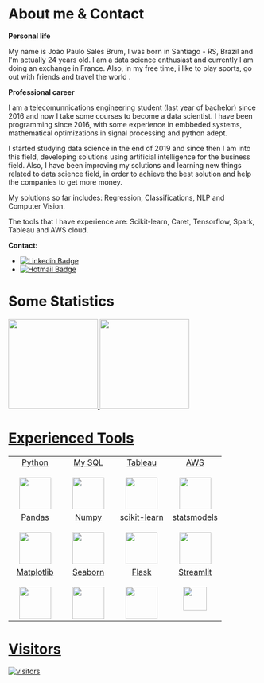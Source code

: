 # About me & Contact
**Personal life**

My name is João Paulo Sales Brum, I was born in Santiago - RS, Brazil and I'm actually 24 years old. I am a data science enthusiast and currently I am doing an exchange in France. Also, in my free time, i like to play sports, go out with friends and travel the world .


**Professional career**

I am a telecomunnications engineering student (last year of bachelor) since 2016 and now I take some courses to become a data scientist. I have been programming since 2016, with some experience in embbeded systems, mathematical optimizations in signal processing and python adept.

I started studying data science in the end of 2019 and since then I am into this field, developing solutions using artificial intelligence for the business field. Also, I have been improving my solutions and learning new things related to data science field, in order to achieve the best solution and help the companies to get more money.

My solutions so far includes: Regression, Classifications, NLP and Computer Vision.

The tools that I have experience are: Scikit-learn, Caret, Tensorflow, Spark, Tableau and AWS cloud.

**Contact:**
* [![Linkedin Badge](https://img.shields.io/badge/-LinkedIn-blue?style=flat-square&logo=Linkedin&logoColor=white&link=https://www.linkedin.com/in/pedro-henrique-fratucci-906a94172/)](https://www.linkedin.com/in/jooaobrum/)
* [![Hotmail Badge](https://img.shields.io/badge/-joao.paulo.brum14@gmail.com-0078D4?style=flat-square&logo=microsoft-outlook&logoColor=white&link=mailto:joao.paulo.brum14@gmail.com)](mailto:joao.paulo.brum14@gmail.com)

# Some Statistics

 <div>
  <a href="https://github.com/jooaobrum">
  <img height="180em" src="https://github-readme-stats.vercel.app/api?username=jooaobrum&show_icons=true&theme=dracula&include_all_commits=true&count_private=true"/>
  <img height="180em" src="https://github-readme-stats.vercel.app/api/top-langs/?username=jooaobrum&layout=compact&langs_count=7&theme=dracula"/>
</div>


# Experienced Tools 

<table>
  <tbody>
    <tr valign="top">
      <td width="25%" align="center">
        <span>Python</span><br><br>
        <img height="64px" src="https://cdn.svgporn.com/logos/python.svg">
      </td>
      <td width="25%" align="center">
        <span>My SQL</span><br><br>
        <img height="64px" src="https://cdn.svgporn.com/logos/mysql.svg">
      </td>
      <td width="25%" align="center">
        <span>Tableau</span><br><br>
        <img height="64px" src="https://www.tableau.com/sites/default/files/pages/tableaulogo_highres.png">
      </td>
      <td width="25%" align="center">
        <span>AWS</span><br><br>
        <img height="64px" src="https://www.danslenuage.quebec/wp-content/uploads/sites/100/2020/01/aws.png">
      </td>
    </tr>
    <tr valign="top">
      <td width="25%" align="center">
        <span>Pandas</span><br><br>
        <img height="64px" src="https://pandas.pydata.org/static/img/pandas.svg">
      </td>
      <td width="25%" align="center">
        <span>Numpy</span><br><br>
        <img height="64px" src="https://numpy.org/images/logos/numpy.svg">
      </td>
      <td width="25%" align="center">
        <span>scikit-learn</span><br><br>
        <img height="64px" src="https://scikit-learn.org/stable/_images/scikit-learn-logo-notext.png">
      </td>
      <td width="25%" align="center">
        <span>statsmodels</span><br><br>
        <img height="64px" src="https://www.statsmodels.org/stable/_images/statsmodels-logo-v2.svg">
      </td>
    <tr valign="top">
      <td width="25%" align="center">
        <span>Matplotlib</span><br><br>
        <img height="64px" src="https://matplotlib.org/_images/sphx_glr_logos2_001.png">
      </td>
      <td width="25%" align="center">
        <span>Seaborn</span><br><br>
        <img height="64px" src="https://seaborn.pydata.org/_static/logo-wide-lightbg.svg">
      </td>
      <td width="25%" align="center">
        <span>Flask</span><br><br>
        <img height="64px" src="https://user-images.githubusercontent.com/567298/52816968-216f6480-30ab-11e9-9d19-6418ba51563b.png">
      </td>
      <td width="25%" align="center">
        <span>Streamlit</span><br><br>
        <img height="47px" src="https://assets.website-files.com/5dc3b47ddc6c0c2a1af74ad0/5e18182ad27bcfbb9dff263a_RGB_Logo_Horizontal_Color_Light_Bg-p-1080.png">
      </td>
    </tr>    
  </tbody>
</table>

# Visitors

![visitors](https://visitor-badge.glitch.me/badge?page_id=jooaobrum.jooaobrum)
